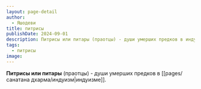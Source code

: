 ```yaml
---
layout: page-detail
author:
  - Яшодеви
title: питрисы
publishDate: 2024-09-01
description: Питрисы или питары (праотцы) - души умерших предков в индуизме.
tags:
  - питрисы
image:
---
```

**Питрисы или питары** (праотцы) - души умерших предков в [[pages/санатана дхарма/индуизм|индуизме]].

